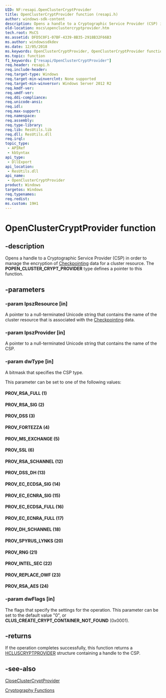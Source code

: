 ```yaml
---
UID: NF:resapi.OpenClusterCryptProvider
title: OpenClusterCryptProvider function (resapi.h)
author: windows-sdk-content
description: Opens a handle to a Cryptographic Service Provider (CSP) in order to manage the encryption of Checkpointing data for a cluster resource. The POPEN_CLUSTER_CRYPT_PROVIDER type defines a pointer to this function.
old-location: mscs\openclustercryptprovider.htm
tech.root: MsCS
ms.assetid: DFD5C0F1-07BF-4339-8B35-2918B32F66B3
ms.author: windowssdkdev
ms.date: 12/05/2018
ms.keywords: OpenClusterCryptProvider, OpenClusterCryptProvider function [Failover Cluster], POPEN_CLUSTER_CRYPT_PROVIDER, POPEN_CLUSTER_CRYPT_PROVIDER function [Failover Cluster], PROV_DH_SCHANNEL, PROV_DSS, PROV_DSS_DH, PROV_EC_ECDSA_FULL, PROV_EC_ECDSA_SIG, PROV_EC_ECNRA_FULL, PROV_EC_ECNRA_SIG, PROV_FORTEZZA, PROV_INTEL_SEC, PROV_MS_EXCHANGE, PROV_REPLACE_OWF, PROV_RNG, PROV_RSA_AES, PROV_RSA_FULL, PROV_RSA_SCHANNEL, PROV_RSA_SIG, PROV_SPYRUS_LYNKS, PROV_SSL, mscs.openclustercryptprovider, resapi/OpenClusterCryptProvider, resapi/POPEN_CLUSTER_CRYPT_PROVIDER
ms.topic: function
f1_keywords: ["resapi/OpenClusterCryptProvider"]
req.header: resapi.h
req.include-header: 
req.target-type: Windows
req.target-min-winverclnt: None supported
req.target-min-winversvr: Windows Server 2012 R2
req.kmdf-ver: 
req.umdf-ver: 
req.ddi-compliance: 
req.unicode-ansi: 
req.idl: 
req.max-support: 
req.namespace: 
req.assembly: 
req.type-library: 
req.lib: ResUtils.lib
req.dll: ResUtils.dll
req.irql: 
topic_type:
 - APIRef
 - kbSyntax
api_type:
 - DllExport
api_location:
 - ResUtils.dll
api_name:
 - OpenClusterCryptProvider
product: Windows
targetos: Windows
req.typenames: 
req.redist: 
ms.custom: 19H1
---
```


# OpenClusterCryptProvider function


## -description


Opens a handle to a Cryptographic Service Provider (CSP) in order to manage the encryption of <a href="https://docs.microsoft.com/previous-versions/windows/desktop/mscs/checkpointing">Checkpointing</a> data for a cluster resource. The <b>POPEN_CLUSTER_CRYPT_PROVIDER</b> type defines a pointer to this function.


## -parameters




### -param lpszResource [in]

A pointer to a null-terminated Unicode string that contains the name of the cluster resource that is associated with the <a href="https://docs.microsoft.com/previous-versions/windows/desktop/mscs/checkpointing">Checkpointing</a> data.


### -param lpszProvider [in]

A pointer to a null-terminated Unicode string that contains the name of the CSP.


### -param dwType [in]

A bitmask that specifies the CSP type.


This parameter can be set to one of the following values:





#### PROV_RSA_FULL (1)



#### PROV_RSA_SIG (2)



#### PROV_DSS (3)



#### PROV_FORTEZZA (4)



#### PROV_MS_EXCHANGE (5)



#### PROV_SSL (6)



#### PROV_RSA_SCHANNEL (12)



#### PROV_DSS_DH (13)



#### PROV_EC_ECDSA_SIG (14)



#### PROV_EC_ECNRA_SIG (15)



#### PROV_EC_ECDSA_FULL (16)



#### PROV_EC_ECNRA_FULL (17)



#### PROV_DH_SCHANNEL (18)



#### PROV_SPYRUS_LYNKS (20)



#### PROV_RNG (21)



#### PROV_INTEL_SEC (22)



#### PROV_REPLACE_OWF (23)



#### PROV_RSA_AES (24)


### -param dwFlags [in]

The flags that specify the settings for the operation. This parameter can be set to the default value "0", or <b>CLUS_CREATE_CRYPT_CONTAINER_NOT_FOUND</b> (0x0001).


## -returns



If the operation completes successfully, this function returns a <a href="https://docs.microsoft.com/previous-versions/windows/desktop/legacy/dn823545(v=vs.85)">HCLUSCRYPTPROVIDER</a> structure containing a handle to the CSP.




## -see-also




<a href="https://docs.microsoft.com/windows/desktop/api/resapi/nf-resapi-closeclustercryptprovider">CloseClusterCryptProvider</a>



<a href="https://docs.microsoft.com/previous-versions/windows/desktop/mscs/cryptography-functions">Cryptography Functions</a>
 

 

